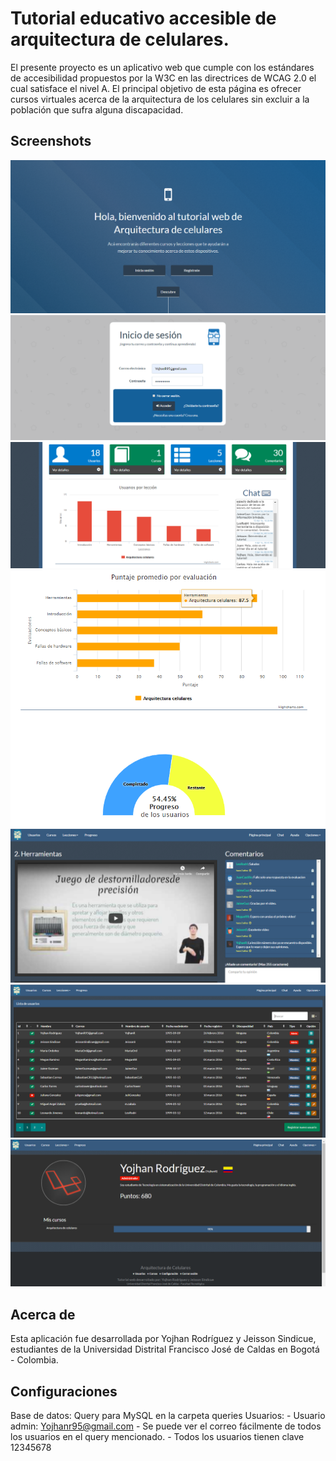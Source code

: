 # Tutorial educativo accesible de arquitectura de celulares.

El presente proyecto es un aplicativo web que cumple con los estándares de accesibilidad propuestos por la W3C en las directrices de WCAG 2.0 el cual satisface el nivel A. El principal objetivo de esta página es ofrecer cursos virtuales acerca de la arquitectura de los celulares sin excluir a la población que sufra alguna discapacidad.  

## Screenshots
<img src="screenshots/Captura.PNG">  
<img src="screenshots/Captura1.PNG">  
<img src="screenshots/Captura2.PNG">  
<img src="screenshots/Captura3.PNG">  
<img src="screenshots/Captura4.PNG">  
<img src="screenshots/Captura5.PNG">  
<img src="screenshots/Captura6.PNG">  

## Acerca de

Esta aplicación fue desarrollada por Yojhan Rodríguez y Jeisson Sindicue, estudiantes de la Universidad Distrital Francisco José de Caldas en Bogotá - Colombia.


## Configuraciones
Base de datos: Query para MySQL en la carpeta queries
Usuarios:   - Usuario admin: Yojhanr95@gmail.com
            - Se puede ver el correo fácilmente de todos los usuarios en el query mencionado.
            - Todos los usuarios tienen clave 12345678

